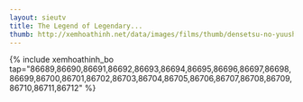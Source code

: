 ```yaml
---
layout: sieutv
title: The Legend of Legendary...
thumb: http://xemhoathinh.net/data/images/films/thumb/densetsu-no-yuusha-no-densetsu-densetsu-no-yuusha-no-densetsu-2010.jpg
---
```

{% include xemhoathinh_bo tap="86689,86690,86691,86692,86693,86694,86695,86696,86697,86698,86699,86700,86701,86702,86703,86704,86705,86706,86707,86708,86709,86710,86711,86712" %} 
